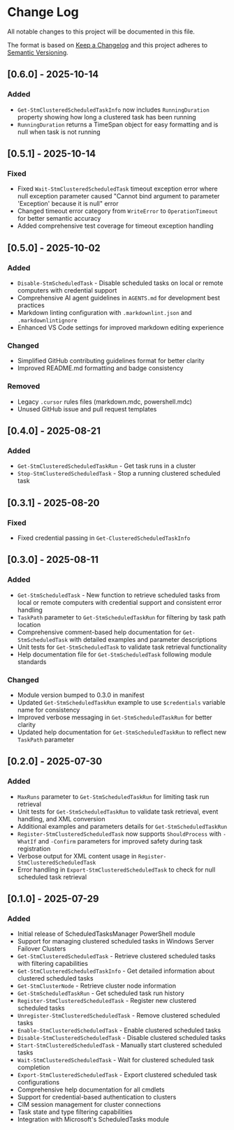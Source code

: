 # Change Log

<!-- Disable markdownlint's no-duplicate-header rule -->
<!-- markdownlint-disable MD024 -->

All notable changes to this project will be documented in this file.

The format is based on [Keep a Changelog](http://keepachangelog.com/)
and this project adheres to [Semantic Versioning](http://semver.org/).

## [0.6.0] - 2025-10-14

### Added

- `Get-StmClusteredScheduledTaskInfo` now includes `RunningDuration` property showing how long a clustered task has been running
- `RunningDuration` returns a TimeSpan object for easy formatting and is null when task is not running

## [0.5.1] - 2025-10-14

### Fixed

- Fixed `Wait-StmClusteredScheduledTask` timeout exception error where null exception parameter caused "Cannot bind argument to parameter 'Exception' because it is null" error
- Changed timeout error category from `WriteError` to `OperationTimeout` for better semantic accuracy
- Added comprehensive test coverage for timeout exception handling

## [0.5.0] - 2025-10-02

### Added

- `Disable-StmScheduledTask` - Disable scheduled tasks on local or remote computers with credential support
- Comprehensive AI agent guidelines in `AGENTS.md` for development best practices
- Markdown linting configuration with `.markdownlint.json` and `.markdownlintignore`
- Enhanced VS Code settings for improved markdown editing experience

### Changed

- Simplified GitHub contributing guidelines format for better clarity
- Improved README.md formatting and badge consistency

### Removed

- Legacy `.cursor` rules files (markdown.mdc, powershell.mdc)
- Unused GitHub issue and pull request templates

## [0.4.0] - 2025-08-21

### Added

- `Get-StmClusteredScheduledTaskRun` - Get task runs in a cluster
- `Stop-StmClusteredScheduledTask` - Stop a running clustered scheduled task

## [0.3.1] - 2025-08-20

### Fixed

- Fixed credential passing in `Get-ClusteredScheduledTaskInfo`

## [0.3.0] - 2025-08-11

### Added

- `Get-StmScheduledTask` - New function to retrieve scheduled tasks from local or remote computers with credential support and consistent error handling
- `TaskPath` parameter to `Get-StmScheduledTaskRun` for filtering by task path location
- Comprehensive comment-based help documentation for `Get-StmScheduledTask` with detailed examples and parameter descriptions
- Unit tests for `Get-StmScheduledTask` to validate task retrieval functionality
- Help documentation file for `Get-StmScheduledTask` following module standards

### Changed

- Module version bumped to 0.3.0 in manifest
- Updated `Get-StmScheduledTaskRun` example to use `$credentials` variable name for consistency
- Improved verbose messaging in `Get-StmScheduledTaskRun` for better clarity
- Updated help documentation for `Get-StmScheduledTaskRun` to reflect new `TaskPath` parameter

## [0.2.0] - 2025-07-30

### Added

- `MaxRuns` parameter to `Get-StmScheduledTaskRun` for limiting task run retrieval
- Unit tests for `Get-StmScheduledTaskRun` to validate task retrieval, event handling, and XML conversion
- Additional examples and parameters details for `Get-StmScheduledTaskRun`
- `Register-StmClusteredScheduledTask` now supports `ShouldProcess` with `-WhatIf` and `-Confirm` parameters for improved safety during task registration
- Verbose output for XML content usage in `Register-StmClusteredScheduledTask`
- Error handling in `Export-StmClusteredScheduledTask` to check for null scheduled task retrieval

## [0.1.0] - 2025-07-29

### Added

- Initial release of ScheduledTasksManager PowerShell module
- Support for managing clustered scheduled tasks in Windows Server Failover Clusters
- `Get-StmClusteredScheduledTask` - Retrieve clustered scheduled tasks with filtering capabilities
- `Get-StmClusteredScheduledTaskInfo` - Get detailed information about clustered scheduled tasks
- `Get-StmClusterNode` - Retrieve cluster node information
- `Get-StmScheduledTaskRun` - Get scheduled task run history
- `Register-StmClusteredScheduledTask` - Register new clustered scheduled tasks
- `Unregister-StmClusteredScheduledTask` - Remove clustered scheduled tasks
- `Enable-StmClusteredScheduledTask` - Enable clustered scheduled tasks
- `Disable-StmClusteredScheduledTask` - Disable clustered scheduled tasks
- `Start-StmClusteredScheduledTask` - Manually start clustered scheduled tasks
- `Wait-StmClusteredScheduledTask` - Wait for clustered scheduled task completion
- `Export-StmClusteredScheduledTask` - Export clustered scheduled task configurations
- Comprehensive help documentation for all cmdlets
- Support for credential-based authentication to clusters
- CIM session management for cluster connections
- Task state and type filtering capabilities
- Integration with Microsoft's ScheduledTasks module
